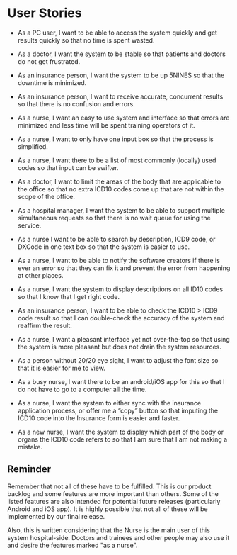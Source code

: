 # User Stories #

  * As a PC user, I want to be able to access the system quickly and get results quickly so that no time is spent wasted.

  * As a doctor, I want the system to be stable so that patients and doctors do not get frustrated.

  * As an insurance person, I want the system to be up 5NINES so that the downtime is minimized.

  * As an insurance person, I want to receive accurate, concurrent results so that there is no confusion and errors.

  * As a nurse, I want an easy to use system and interface so that errors are minimized and less time will be spent training operators of it.

  * As a nurse, I want to only have one input box so that the process is simplified.

  * As a nurse, I want there to be a list of most commonly (locally) used codes so that input can be swifter.

  * As a doctor, I want to limit the areas of the body that are applicable to the office so that no extra ICD10 codes come up that are not within the scope of the office.

  * As a hospital manager, I want the system to be able to support multiple simultaneous requests so that there is no wait queue for using the service.

  * As a nurse I want to be able to search by description, ICD9 code, or DXCode in one text box so that the system is easier to use.

  * As a nurse, I want to be able to notify the software creators if there is ever an error so that they can fix it and prevent the error from happening at other places.

  * As a nurse, I want the system to display descriptions on all ID10 codes so that I know that I get right code.

  * As an insurance person, I want to be able to check the ICD10 > ICD9 code result so that I can double-check the accuracy of the system and reaffirm the result.

  * As a nurse, I want a pleasant interface yet not over-the-top so that using the system is more pleasant but does not drain the system resources.

  * As a person without 20/20 eye sight, I want to adjust the font size so that it is easier for me to view.

  * As a busy nurse, I want there to be an android/iOS app for this so that I do not have to go to a computer all the time.

  * As a nurse, I want the system to either sync with the insurance application process, or offer me a “copy” button so that imputing the ICD10 code into the Insurance form is easier and faster.

  * As a new nurse, I want the system to display which part of the body or organs the ICD10 code refers to so that I am sure that I am not making a mistake.



## Reminder ##

Remember that not all of these have to be fulfilled. This is our product backlog and some features are more important than others. Some of the listed features are also intended for potential future releases (particularly Android and iOS app). It is highly possible that not all of these will be implemented by our final release.

Also, this is written considering that the Nurse is the main user of this system hospital-side. Doctors and trainees and other people may also use it and desire the features marked "as a nurse".